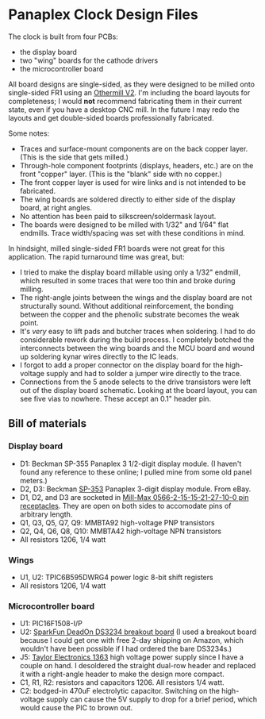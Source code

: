 # Panaplex Clock Design Files

The clock is built from four PCBs:

- the display board
- two "wing" boards for the cathode drivers
- the microcontroller board

All board designs are single-sided, as they were designed to be milled onto single-sided FR1 using an [Othermill V2](https://support.bantamtools.com/hc/en-us/articles/115001668853-Othermill-V2-). I'm including the board layouts for completeness; I would **not** recommend fabricating them in their current state, even if you have a desktop CNC mill. In the future I may redo the layouts and get double-sided boards professionally fabricated.

 Some notes:

- Traces and surface-mount components are on the back copper layer. (This is the side that gets milled.)
- Through-hole component footprints (displays, headers, etc.) are on the front "copper" layer. (This is the "blank" side with no copper.)
- The front copper layer is used for wire links and is not intended to be fabricated.
- The wing boards are soldered directly to either side of the display board, at right angles.
- No attention has been paid to silkscreen/soldermask layout.
- The boards were designed to be milled with 1/32" and 1/64" flat endmills. Trace width/spacing was set with these conditions in mind.

In hindsight, milled single-sided FR1 boards were not great for this application. The rapid turnaround time was great, but:

- I tried to make the display board millable using only a 1/32" endmill, which resulted in some traces that were too thin and broke during milling.
- The right-angle joints between the wings and the display board are not structurally sound. Without additional reinforcement, the bonding between the copper and the phenolic substrate becomes the weak point.
- It's *very* easy to lift pads and butcher traces when soldering. I had to do considerable rework during the build process. I completely botched the interconnects between the wing boards and the MCU board and wound up soldering kynar wires directly to the IC leads.
- I forgot to add a proper connector on the display board for the high-voltage supply and had to solder a jumper wire directly to the trace.
- Connections from the 5 anode selects to the drive transistors were left out of the display board schematic. Looking at the board layout, you can see five vias to nowhere. These accept an 0.1" header pin.

## Bill of materials

### Display board

- D1: Beckman SP-355 Panaplex 3 1/2-digit display module. (I haven't found any reference to these online; I pulled mine from some old panel meters.)
- D2, D3: Beckman [SP-353](http://www.industrialalchemy.org/articleview.php?item=20) Panaplex 3-digit display module. From eBay.
- D1, D2, and D3 are socketed in [Mill-Max 0566-2-15-15-21-27-10-0 pin receptacles](https://www.mouser.com/Search/ProductDetail.aspx?R=0566-2-15-15-21-27-10-0virtualkey57510000virtualkey575-055621). They are open on both sides to accomodate pins of arbitrary length.
- Q1, Q3, Q5, Q7, Q9: MMBTA92 high-voltage PNP transistors
- Q2, Q4, Q6, Q8, Q10: MMBTA42 high-voltage NPN transistors
- All resistors 1206, 1/4 watt

### Wings

- U1, U2: TPIC6B595DWRG4 power logic 8-bit shift registers
- All resistors 1206, 1/4 watt

### Microcontroller board

- U1: PIC16F1508-I/P
- U2: [SparkFun DeadOn DS3234 breakout board](https://www.sparkfun.com/products/10160) (I used a breakout board because I could get one with free 2-day shipping on Amazon, which wouldn't have been possible if I had ordered the bare DS3234s.)
- J5: [Taylor Electronics 1363](http://www.tayloredge.com/storefront/SmartNixie/PSU/index.html) high voltage power supply since I have a couple on hand. I desoldered the straight dual-row header and replaced it with a right-angle header to make the design more compact.
- C1, R1, R2: resistors and capacitors 1206. All resistors 1/4 watt.
- C2: bodged-in 470uF electrolytic capacitor. Switching on the high-voltage supply can cause the 5V supply to drop for a brief period, which would cause the PIC to brown out.